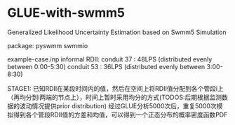 # GLUE-with-swmm5
Generalized Likelihood Uncertainty Estimation based on Swmm5 Simulation

package:
pyswmm
swmmio

example-case.inp
informal RDII:
  conduit 37 : 48LPS (distributed evenly between 0:00-5:30)
  conduit 53 : 36LPS (distributed evenly between 3:00-8:30)

STAGE1:
  已知RDII在某段时间内的值，然后在空间上将RDII值分配到各个管段i上（再均分到i两端的节点上），时间上暂时采用均分的方式(TODOS:后期根据监测数据的波动情况提供prior distribution)
  经过GLUE分析5000次后，重复5000次模拟得到各个管段RDII值的方差和均值，可以得到一个正态分布的概率密度函数PDF